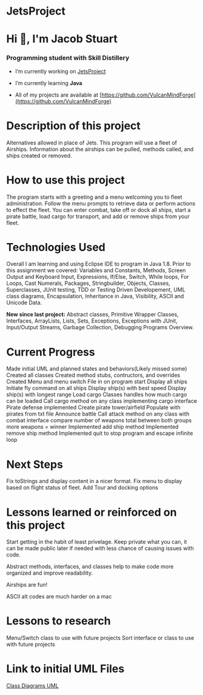 # JetsProject

# Hi 👋, I'm Jacob Stuart
### Programming student with Skill Distillery

- I’m currently working on [JetsProject](https://github.com/VulcanMindForge/JetsProject)

- I’m currently learning **Java**

- All of my projects are available at [https://github.com/VulcanMindForge](https://github.com/VulcanMindForge)

# Description of this project
Alternatives allowed in place of Jets. This program will use a fleet of Airships. Information about the airships can be pulled, methods called, and ships created or removed. 

# How to use this project
The program starts with a greeting and a menu welcoming you to fleet administration. Follow the menu prompts to retrieve data or perform actions to effect the fleet. You can enter combat, take off or dock all ships, start a pirate battle, load cargo for transport, and add or remove ships from your fleet.

# Technologies Used
Overall I am learning and using Eclipse IDE to program in Java 1.8. Prior to this assignment we covered: Variables and Constants, Methods, Screen Output and Keyboard Input, Expressions, If/Else, Switch, While loops, For Loops, Cast Numerals, Packages, Stringbuilder, Objects, Classes, Superclasses, JUnit testing, TDD or Testing Driven Developement, UML class diagrams, Encapsulation, Inheritance in Java, Visibility, ASCII and Unicode Data.

**New since last project:** Abstract classes, Primitive Wrapper Classes, Interfaces, ArrayLists, Lists, Sets, Exceptions, Exceptions with JUnit, Input/Output Streams, Garbage Collection, Debugging Programs Overview.

# Current Progress
Made initial UML and planned states and behaviors(Likely missed some)
Created all classes
Created method stubs, contructors, and overrides
Created Menu and menu switch 
File in on program start
Display all ships
Initiate fly command on all ships
Display ship(s) with best speed
Display ship(s) with longest range
Load cargo
	Classes handles how much cargo can be loaded
	Call cargo method on any class implementing cargo interface
Pirate defense implemented
	Create pirate tower/airfield
	Populate with pirates from txt file
	Announce battle
	Call attack method on any class with combat interface
	compare number of weapons total between both groups
	more weapons = winner
Implemented add ship method
Implemented remove ship method
Implemented quit to stop program and escape infinite loop


# Next Steps
Fix toStrings and display content in a nicer format.
Fix menu to display based on flight status of fleet.
Add Tour and docking options

# Lessons learned or reinforced on this project
Start getting in the habit of least privelage. Keep private what you can, it can be made public later if needed with less chance of causing issues with code.

Abstract methods, interfaces, and classes help to make code more organized and improve readability.

Airships are fun!

ASCII alt codes are much harder on a mac

# Lessons to research
Menu/Switch class to use with future projects
Sort interface or class to use with future projects

# Link to initial UML Files
[Class Diagrams UML](https://github.com/VulcanMindForge/JetsProject/tree/main/UML%20Diagrams)